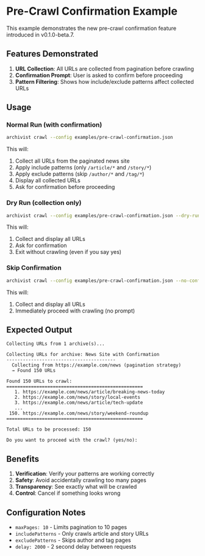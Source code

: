 # Pre-Crawl Confirmation Example

This example demonstrates the new pre-crawl confirmation feature introduced in v0.1.0-beta.7.

## Features Demonstrated

1. **URL Collection**: All URLs are collected from pagination before crawling
2. **Confirmation Prompt**: User is asked to confirm before proceeding
3. **Pattern Filtering**: Shows how include/exclude patterns affect collected URLs

## Usage

### Normal Run (with confirmation)
```bash
archivist crawl --config examples/pre-crawl-confirmation.json
```

This will:
1. Collect all URLs from the paginated news site
2. Apply include patterns (only `/article/*` and `/story/*`)
3. Apply exclude patterns (skip `/author/*` and `/tag/*`)
4. Display all collected URLs
5. Ask for confirmation before proceeding

### Dry Run (collection only)
```bash
archivist crawl --config examples/pre-crawl-confirmation.json --dry-run
```

This will:
1. Collect and display all URLs
2. Ask for confirmation
3. Exit without crawling (even if you say yes)

### Skip Confirmation
```bash
archivist crawl --config examples/pre-crawl-confirmation.json --no-confirm
```

This will:
1. Collect and display all URLs
2. Immediately proceed with crawling (no prompt)

## Expected Output

```
Collecting URLs from 1 archive(s)...

Collecting URLs for archive: News Site with Confirmation
----------------------------------------
  Collecting from https://example.com/news (pagination strategy)
  → Found 150 URLs

Found 150 URLs to crawl:
==================================================
   1. https://example.com/news/article/breaking-news-today
   2. https://example.com/news/story/local-events
   3. https://example.com/news/article/tech-update
   ...
 150. https://example.com/news/story/weekend-roundup
==================================================

Total URLs to be processed: 150

Do you want to proceed with the crawl? (yes/no): 
```

## Benefits

1. **Verification**: Verify your patterns are working correctly
2. **Safety**: Avoid accidentally crawling too many pages
3. **Transparency**: See exactly what will be crawled
4. **Control**: Cancel if something looks wrong

## Configuration Notes

- `maxPages: 10` - Limits pagination to 10 pages
- `includePatterns` - Only crawls article and story URLs
- `excludePatterns` - Skips author and tag pages
- `delay: 2000` - 2 second delay between requests